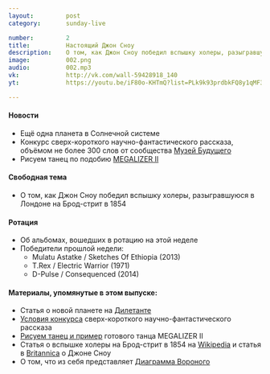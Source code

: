 ```yaml
---
layout:         post
category:       sunday-live

number:         2
title:          Настоящий Джон Сноу
description:    О том, как Джон Сноу победил вспышку холеры, разыгравшуюся в Лондоне на Брод-стрит в 1854
image:          002.png
audio:          002.mp3
vk:             http://vk.com/wall-59428918_140
yt:             https://youtu.be/iF80o-KHTmQ?list=PLk9k93prdbkFQ8y1qMF3kebV5djqLnO9I

---
```


#### Новости
- Ещё одна планета в Солнечной системе
- Конкурс сверх-короткого научно-фантастического рассказа, объёмом не более 300 слов от сообщества [Музей Будущего](https://vk.com/galleryfuture)
- Рисуем танец по подобию [MEGALIZER II](https://vimeo.com/125508172)

#### Свободная тема
- О том, как Джон Сноу победил вспышку холеры, разыгравшуюся в Лондоне на Брод-стрит в 1854

#### Ротация
- Об альбомах, вошедших в ротацию на этой неделе
- Победители прошлой недели:
    - Mulatu Astatke / Sketches Of Ethiopia (2013)
    - T.Rex / Electric Warrior (1971)
    - D-Pulse / Consequenced (2014)

#### Материалы, упомянутые в этом выпуске:
- Статья о новой планете на [Дилетанте](http://diletant.media/articles/27434035/)
- [Условия конкурса](https://vk.com/galleryfuture?w=wall-40397546_11095) сверх-короткого научно-фантастического рассказа
- [Рисуем танец и пример](https://vk.com/clubrisuemult?w=wall-108367408_724%2Fall) готового танца MEGALIZER II
- Статья о вспышке холеры на Брод-стрит в 1854 на [Wikipedia](https://en.wikipedia.org/wiki/1854_Broad_Street_cholera_outbreak) и статья в [Britannica](http://www.britannica.com/biography/John-Snow-British-physician) о Джоне Сноу
- О том, что из себя представляет [Диаграмма Вороного](https://ru.wikipedia.org/wiki/Диаграмма_Вороного)

